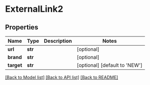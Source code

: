 # ExternalLink2

## Properties
Name | Type | Description | Notes
------------ | ------------- | ------------- | -------------
**url** | **str** |  | [optional] 
**brand** | **str** |  | [optional] 
**target** | **str** |  | [optional] [default to 'NEW']

[[Back to Model list]](../README.md#documentation-for-models) [[Back to API list]](../README.md#documentation-for-api-endpoints) [[Back to README]](../README.md)

